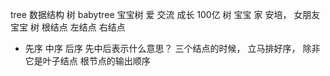 tree 数据结构 树 babytree  宝宝树
爱 交流 成长  100亿
树 宝宝  家  安培， 女朋友  宝宝
树  根结点  左结点  右结点

- 先序  中序 后序  先中后表示什么意思？
    三个结点的时候，  立马排好序，  除非它是叶子结点
   根节点的输出顺序
